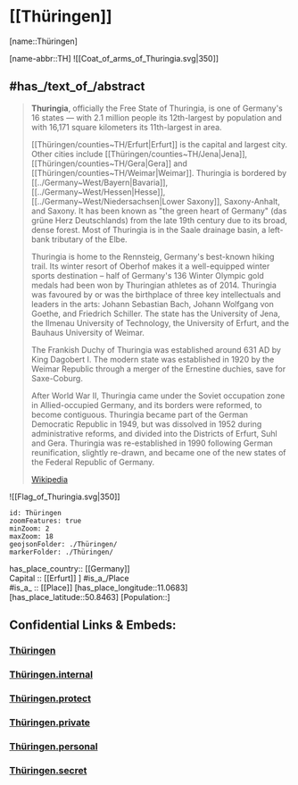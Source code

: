 ﻿---
has_id_wikidata: Q1205
location:
- 50.8463
- 11.0683
type: State
ISO3166-2: DE-TH
SpocWebEntityId: 36026
isDeleted: false
Confidential: public
tags:
- geo/State
flag: "[[_Standards/WikiData/WD~flag of Thuringia]]"
head_of_government: "[[_Standards/WikiData/WD~Bodo Ramelow]]"
named_after: '[[_Standards/WikiData/WD~Thuringii]]'
history_of_topic: "[[_Standards/WikiData/WD~history of Thuringia]]"
coat_of_arms: "[[_Standards/WikiData/WD~coat of arms of Thuringia]]"
language_used:
- '[[_Standards/WikiData/WD~Main-Franconian]]'
described_by_source:
- "[[_Standards/WikiData/WD~Brockhaus and Efron Encyclopedic Dictionary]]"
- "[[_Standards/WikiData/WD~Encyclopædia Britannica 11th edition]]"
- "[[_Standards/WikiData/WD~Grosses vollständiges Universal-Lexicon Aller Wissenschafften und Künste]]"
- "[[_Standards/WikiData/WD~The Nuttall Encyclopædia]]"
- "[[_Standards/WikiData/WD~Granat Encyclopedic Dictionary]]"
- "[[_Standards/WikiData/WD~Small Brockhaus and Efron Encyclopedic Dictionary]]"
legislative_body:
- "[[_Standards/WikiData/WD~Landtag of Thuringia]]"
highest_point: "[[_Standards/WikiData/WD~Großer Beerberg]]"
instance_of:
- "[[_Standards/WikiData/WD~federated state of Germany]]"
member_of:
- "[[_Standards/WikiData/WD~Common Library Network]]"
highest_judicial_authority: "[[_Standards/WikiData/WD~Thuringian Constitutional Court]]"
archives_at:
- "[[_Standards/WikiData/WD~Hauptstaatsarchiv Weimar]]"
- "[[_Standards/WikiData/WD~Thüringisches Staatsarchiv Gotha]]"
- "[[_Standards/WikiData/WD~Thüringisches Staatsarchiv Meiningen]]"
main_regulatory_text: "[[_Standards/WikiData/WD~Constitution of the Free State of Thuringia]]"
topic_s_main_Wikimedia_portal: "[[_Standards/WikiData/WD~Portal:Thuringia]]"
demographics_of_topic: "[[_Standards/WikiData/WD~demographics of Thuringia]]"
category_of_people_buried_here: '[[_Standards/WikiData/WD~Q19776637]]'
follows: '[[_Standards/WikiData/WD~Thuringia]]'
office_held_by_head_of_government: "[[_Standards/WikiData/WD~Minister-President of Thuringia]]"
economy_of_topic: "[[_Standards/WikiData/WD~economy of Thuringia]]"
award_received: '[[_Standards/WikiData/WD~BigBrotherAwards]]'
pronunciation_audio: "http://commons.wikimedia.org/wiki/Special:FilePath/De-Th%C3%BCringen2.ogg"
BHCL_UUID:
- 0d03f748-859b-4566-8258-edab6523f495
- 2598ee24-8301-4849-8aa8-e900fcae2e23
- dc952329-9112-408c-bfe3-d68f402c8f65
Mastodon_address: thueringen@freistaat-thueringen.social
X_username: thueringende
Mastodon_instance_URL: "https://freistaat-thueringen.social"
Facebook_username: FreistaatThueringen
Instagram_username: thueringen.de
ISNI: 0000000406294046
privacy_policy_URL: "https://thueringen.de/datenschutz"
impressum_URL: "https://thueringen.de/impressum"
email_address: "mailto:poststelle@tsk.thueringen.de"
phone_number: +49-361-573211500
contact_page_URL: "https://staatskanzlei-thueringen.de/wir-ueber-uns/kontakt"
coordinate_location: "Point(11.0 51.0)"
budget: 13543780600
shares_border_with:
- '[[_Standards/WikiData/WD~Bavaria]]'
- '[[_Standards/WikiData/WD~Hesse]]'
- "[[_Standards/WikiData/WD~Lower Saxony]]"
- '[[_Standards/WikiData/WD~Saxony]]'
- '[[_Standards/WikiData/WD~Saxony-Anhalt]]'
- "[[_Standards/WikiData/WD~Lower Franconia]]"
contains_the_administrative_territorial_entity:
- '[[_Standards/WikiData/WD~Erfurt]]'
- '[[_Standards/WikiData/WD~Jena]]'
- '[[_Standards/WikiData/WD~Gera]]'
- '[[_Standards/WikiData/WD~Weimar]]'
- '[[_Standards/WikiData/WD~Eisenach]]'
- "[[_Standards/WikiData/WD~Nordhausen district]]"
- '[[_Standards/WikiData/WD~Kyffhäuserkreis]]'
- '[[_Standards/WikiData/WD~Eichsfeld]]'
- '[[_Standards/WikiData/WD~Wartburgkreis]]'
- '[[_Standards/WikiData/WD~Unstrut-Hainich-Kreis]]'
- "[[_Standards/WikiData/WD~Landkreis Sömmerda]]"
- '[[_Standards/WikiData/WD~Schmalkalden-Meiningen]]'
- '[[_Standards/WikiData/WD~Gotha]]'
- '[[_Standards/WikiData/WD~Sonneberg]]'
- "[[_Standards/WikiData/WD~Landkreis Hildburghausen]]"
- '[[_Standards/WikiData/WD~Ilm-Kreis]]'
- "[[_Standards/WikiData/WD~Weimarer Land]]"
- "[[_Standards/WikiData/WD~Landkreis Saalfeld-Rudolstadt]]"
- '[[_Standards/WikiData/WD~Saale-Orla-Kreis]]'
- '[[_Standards/WikiData/WD~Greiz]]'
- '[[_Standards/WikiData/WD~Saale-Holzland-Kreis]]'
- "[[_Standards/WikiData/WD~Altenburger Land]]"
- '[[_Standards/WikiData/WD~Suhl]]'
capital: '[[_Standards/WikiData/WD~Erfurt]]'
located_in_time_zone:
- "[[_Standards/WikiData/WD~UTC+01:00]]"
- "[[_Standards/WikiData/WD~Central European Time]]"
continent: '[[_Standards/WikiData/WD~Europe]]'
located_in_the_administrative_territorial_entity: '[[_Standards/WikiData/WD~Germany]]'
country: '[[_Standards/WikiData/WD~Germany]]'
elevation_above_sea_level: 266
replaces:
- "[[_Standards/WikiData/WD~Erfurt District]]"
- "[[_Standards/WikiData/WD~Gera District]]"
- "[[_Standards/WikiData/WD~Halle District]]"
- "[[_Standards/WikiData/WD~Leipzig District]]"
- "[[_Standards/WikiData/WD~Suhl District]]"
German_regional_key: 16
area: 16171
NUTS_code:
- DEG
- DEG0
coat_of_arms_image: "http://commons.wikimedia.org/wiki/Special:FilePath/Coat%20of%20arms%20of%20Thuringia.svg"
OmegaWiki_Defined_Meaning: 642943
population: 2143145
Human_Development_Index: 0.9281216
inception: 1990-10-03
has_time_started: 1990-10-03
geoshape: "http://commons.wikimedia.org/data/main/Data:Th%C3%BCringen.map"
image: "http://commons.wikimedia.org/wiki/Special:FilePath/Erfurt%20cathedral%20and%20severi%20church.jpg"
flag_image: "http://commons.wikimedia.org/wiki/Special:FilePath/Flag%20of%20Thuringia.svg"
locator_map_image: "http://commons.wikimedia.org/wiki/Special:FilePath/Locator%20map%20Thuringia%20in%20Germany.svg"
page_banner: "http://commons.wikimedia.org/wiki/Special:FilePath/Thuringia%20Wikivoyage%20banner.png"
official_website: "https://thueringen.de/"
Dewey_Decimal_Classification: 2--4322
Provenio_UUID: c5ace3b5-6ab1-4053-affe-c667cc6da64c
ISO_3166-2_code: DE-TH
HASC:
- DE.TH
FIPS_10-4_countries_and_regions_: GM15
Commons_gallery: Thüringen
Commons_category: Thuringia
Libris-URI: xv8b9bcg4kf5v11
native_label:
- "Freistaat Thüringen"
motto_text:
- "Hier hat Zukunft Tradition"
aliases:
- Thuringia
---

# [[Thüringen]] 

[name::Thüringen] 

[name-abbr::TH] 
![[Coat_of_arms_of_Thuringia.svg|350]] 


## #has_/text_of_/abstract 

> **Thuringia**, officially the Free State of Thuringia, is one of Germany's 16 states — 
> with 2.1 million people its 12th-largest by population and 
> with 16,171 square kilometers its 11th-largest in area.
>
> [[Thüringen/counties~TH/Erfurt|Erfurt]] is the capital and largest city. Other cities include [[Thüringen/counties~TH/Jena|Jena]], [[Thüringen/counties~TH/Gera|Gera]] and [[Thüringen/counties~TH/Weimar|Weimar]]. 
> Thuringia is bordered by [[../Germany~West/Bayern|Bavaria]], [[../Germany~West/Hessen|Hesse]], [[../Germany~West/Niedersachsen|Lower Saxony]], Saxony-Anhalt, and Saxony. 
> It has been known as "the green heart of Germany" (das grüne Herz Deutschlands) 
> from the late 19th century due to its broad, dense forest. 
> Most of Thuringia is in the Saale drainage basin, a left-bank tributary of the Elbe.
>
> Thuringia is home to the Rennsteig, Germany's best-known hiking trail. 
> Its winter resort of Oberhof makes it a well-equipped winter sports destination – 
> half of Germany's 136 Winter Olympic gold medals had been won by Thuringian athletes as of 2014. 
> Thuringia was favoured by or was the birthplace of three key intellectuals and leaders in the arts: 
> Johann Sebastian Bach, Johann Wolfgang von Goethe, and Friedrich Schiller. 
> The state has the University of Jena, the Ilmenau University of Technology, 
> the University of Erfurt, and the Bauhaus University of Weimar.
>
> The Frankish Duchy of Thuringia was established around 631 AD by King Dagobert I. 
> The modern state was established in 1920 by the Weimar Republic 
> through a merger of the Ernestine duchies, save for Saxe-Coburg. 
> 
> After World War II, Thuringia came under the Soviet occupation zone in Allied-occupied Germany, 
> and its borders were reformed, to become contiguous. 
> Thuringia became part of the German Democratic Republic in 1949, 
> but was dissolved in 1952 during administrative reforms, 
> and divided into the Districts of Erfurt, Suhl and Gera. 
> Thuringia was re-established in 1990 following German reunification, 
> slightly re-drawn, and became one of the new states of the Federal Republic of Germany.
>
> [Wikipedia](https://en.wikipedia.org/wiki/Thuringia)

![[Flag_of_Thuringia.svg|350]] 

```leaflet
id: Thüringen
zoomFeatures: true 
minZoom: 2 
maxZoom: 18
geojsonFolder: ./Thüringen/
markerFolder: ./Thüringen/
```

has_place_country:: [[Germany]]  
Capital :: [[Erfurt]] ] 
#is_a_/Place  
#is_a_ :: [[Place]] 
[has_place_longitude::11.0683] 
[has_place_latitude::50.8463] 
[Population::] 



## Confidential Links & Embeds: 

### [Thüringen](/_public/Earth/Continent/Europe/Europe~Central/Germany/Germany~East/Thüringen.md) 

### [Thüringen.internal](/_internal/Earth/Continent/Europe/Europe~Central/Germany/Germany~East/Thüringen.internal.md) 

### [Thüringen.protect](/_protect/Earth/Continent/Europe/Europe~Central/Germany/Germany~East/Thüringen.protect.md) 

### [Thüringen.private](/_private/Earth/Continent/Europe/Europe~Central/Germany/Germany~East/Thüringen.private.md) 

### [Thüringen.personal](/_personal/Earth/Continent/Europe/Europe~Central/Germany/Germany~East/Thüringen.personal.md) 

### [Thüringen.secret](/_secret/Earth/Continent/Europe/Europe~Central/Germany/Germany~East/Thüringen.secret.md) 

